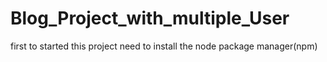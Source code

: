 # Blog_Project_with_multiple_User

first to started this project need to install the node package manager(npm)
